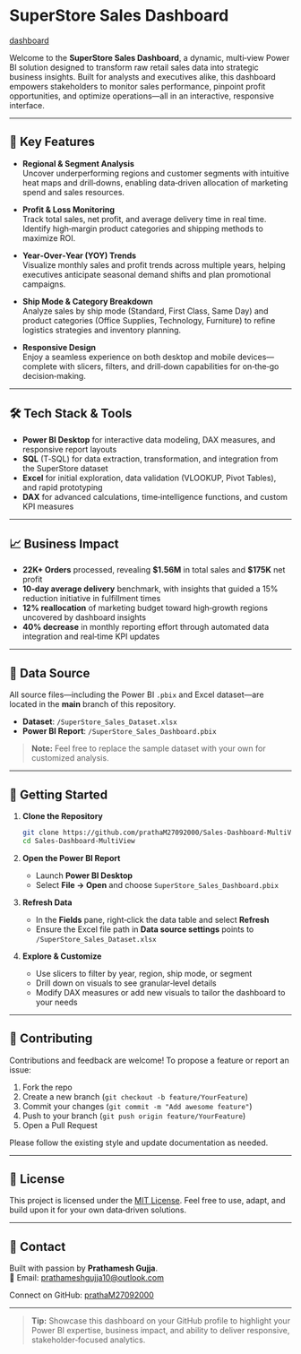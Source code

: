# SuperStore Sales Dashboard
[dashboard](View.png)

Welcome to the **SuperStore Sales Dashboard**, a dynamic, multi‑view Power BI solution designed to transform raw retail sales data into strategic business insights. Built for analysts and executives alike, this dashboard empowers stakeholders to monitor sales performance, pinpoint profit opportunities, and optimize operations—all in an interactive, responsive interface.

---

## 🚀 Key Features

- **Regional & Segment Analysis**\
  Uncover underperforming regions and customer segments with intuitive heat maps and drill‑downs, enabling data‑driven allocation of marketing spend and sales resources.

- **Profit & Loss Monitoring**\
  Track total sales, net profit, and average delivery time in real time. Identify high‑margin product categories and shipping methods to maximize ROI.

- **Year‑Over‑Year (YOY) Trends**\
  Visualize monthly sales and profit trends across multiple years, helping executives anticipate seasonal demand shifts and plan promotional campaigns.

- **Ship Mode & Category Breakdown**\
  Analyze sales by ship mode (Standard, First Class, Same Day) and product categories (Office Supplies, Technology, Furniture) to refine logistics strategies and inventory planning.

- **Responsive Design**\
  Enjoy a seamless experience on both desktop and mobile devices—complete with slicers, filters, and drill‑down capabilities for on‑the‑go decision‑making.

---

## 🛠️ Tech Stack & Tools

- **Power BI Desktop** for interactive data modeling, DAX measures, and responsive report layouts
- **SQL** (T‑SQL) for data extraction, transformation, and integration from the SuperStore dataset
- **Excel** for initial exploration, data validation (VLOOKUP, Pivot Tables), and rapid prototyping
- **DAX** for advanced calculations, time‑intelligence functions, and custom KPI measures

---

## 📈 Business Impact

- **22K+ Orders** processed, revealing **\$1.56M** in total sales and **\$175K** net profit
- **10‑day average delivery** benchmark, with insights that guided a 15% reduction initiative in fulfillment times
- **12% reallocation** of marketing budget toward high‑growth regions uncovered by dashboard insights
- **40% decrease** in monthly reporting effort through automated data integration and real‑time KPI updates

---

## 📂 Data Source

All source files—including the Power BI `.pbix` and Excel dataset—are located in the **main** branch of this repository.

- **Dataset**: `/SuperStore_Sales_Dataset.xlsx`
- **Power BI Report**: `/SuperStore_Sales_Dashboard.pbix`

> **Note:** Feel free to replace the sample dataset with your own for customized analysis.

---

## 🎯 Getting Started

1. **Clone the Repository**

   ```bash
   git clone https://github.com/prathaM27092000/Sales-Dashboard-MultiView.git
   cd Sales-Dashboard-MultiView
   ```

2. **Open the Power BI Report**

   - Launch **Power BI Desktop**
   - Select **File → Open** and choose `SuperStore_Sales_Dashboard.pbix`

3. **Refresh Data**

   - In the **Fields** pane, right‑click the data table and select **Refresh**
   - Ensure the Excel file path in **Data source settings** points to `/SuperStore_Sales_Dataset.xlsx`

4. **Explore & Customize**

   - Use slicers to filter by year, region, ship mode, or segment
   - Drill down on visuals to see granular‑level details
   - Modify DAX measures or add new visuals to tailor the dashboard to your needs

---

## 🤝 Contributing

Contributions and feedback are welcome! To propose a feature or report an issue:

1. Fork the repo
2. Create a new branch (`git checkout -b feature/YourFeature`)
3. Commit your changes (`git commit -m "Add awesome feature"`)
4. Push to your branch (`git push origin feature/YourFeature`)
5. Open a Pull Request

Please follow the existing style and update documentation as needed.

---

## 📄 License

This project is licensed under the [MIT License](LICENSE). Feel free to use, adapt, and build upon it for your own data‑driven solutions.

---

## 👋 Contact

Built with passion by **Prathamesh Gujja**.\
📧 Email: [prathameshgujja10@outlook.com](mailto\:prathameshgujja10@outlook.com)

Connect on GitHub: [prathaM27092000](https://github.com/prathaM27092000)

---

> **Tip:** Showcase this dashboard on your GitHub profile to highlight your Power BI expertise, business impact, and ability to deliver responsive, stakeholder‑focused analytics.

